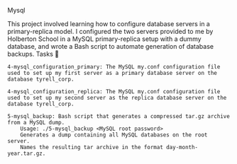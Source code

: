 Mysql

This project involved learning how to configure database servers in a primary-replica model. I configured the two servers provided to me by Holberton School in a MySQL primary-replica setup with a dummy database, and wrote a Bash script to automate generation of database backups.
Tasks 📃

    4-mysql_configuration_primary: The MySQL my.conf configuration file used to set up my first server as a primary database server on the database tyrell_corp.

    4-mysql_configuration_replica: The MySQL my.conf configuration file used to set up my second server as the replica database server on the database tyrell_corp.

    5-mysql_backup: Bash script that generates a compressed tar.gz archive from a MySQL dump.
        Usage: ./5-mysql_backup <MySQL root password>
        Generates a dump containing all MySQL databases on the root server.
        Names the resulting tar archive in the format day-month-year.tar.gz.


